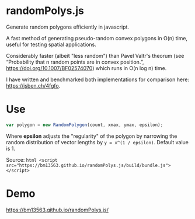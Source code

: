 # randomPolys.js
Generate random polygons efficiently in javascript. 

A fast method of generating pseudo-random convex polygons in O(n) time, useful for testing spatial applications.

Considerably faster (albeit "less random") than Pavel Valtr's theorum (see “Probability that n random points are in convex position.”, https://doi.org/10.1007/BF02574070) which runs in O(n log n) time.

I have written and benchmarked both implementations for comparison here: https://jsben.ch/4fgfo.

# Use
```javascript
var polygon = new RandomPolygon(count, xmax, ymax, epsilon);
```
Where <strong>epsilon</strong> adjusts the "regularity" of the polygon by narrowing the random distribution of vector lengths by ```y = x^(1 / epsilon)```. Default value is 1.

Source: ```html <script src="https://bm13563.github.io/randomPolys.js/build/bundle.js"></script>```

# Demo
https://bm13563.github.io/randomPolys.js/
